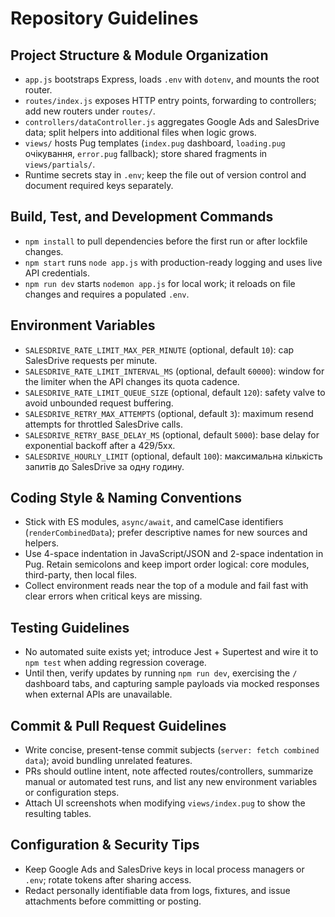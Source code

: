 # Repository Guidelines

## Project Structure & Module Organization
- `app.js` bootstraps Express, loads `.env` with `dotenv`, and mounts the root router.
- `routes/index.js` exposes HTTP entry points, forwarding to controllers; add new routers under `routes/`.
- `controllers/dataController.js` aggregates Google Ads and SalesDrive data; split helpers into additional files when logic grows.
- `views/` hosts Pug templates (`index.pug` dashboard, `loading.pug` очікування, `error.pug` fallback); store shared fragments in `views/partials/`.
- Runtime secrets stay in `.env`; keep the file out of version control and document required keys separately.

## Build, Test, and Development Commands
- `npm install` to pull dependencies before the first run or after lockfile changes.
- `npm start` runs `node app.js` with production-ready logging and uses live API credentials.
- `npm run dev` starts `nodemon app.js` for local work; it reloads on file changes and requires a populated `.env`.

## Environment Variables
- `SALESDRIVE_RATE_LIMIT_MAX_PER_MINUTE` (optional, default `10`): cap SalesDrive requests per minute.
- `SALESDRIVE_RATE_LIMIT_INTERVAL_MS` (optional, default `60000`): window for the limiter when the API changes its quota cadence.
- `SALESDRIVE_RATE_LIMIT_QUEUE_SIZE` (optional, default `120`): safety valve to avoid unbounded request buffering.
- `SALESDRIVE_RETRY_MAX_ATTEMPTS` (optional, default `3`): maximum resend attempts for throttled SalesDrive calls.
- `SALESDRIVE_RETRY_BASE_DELAY_MS` (optional, default `5000`): base delay for exponential backoff after a 429/5xx.
- `SALESDRIVE_HOURLY_LIMIT` (optional, default `100`): максимальна кількість запитів до SalesDrive за одну годину.

## Coding Style & Naming Conventions
- Stick with ES modules, `async/await`, and camelCase identifiers (`renderCombinedData`); prefer descriptive names for new sources and helpers.
- Use 4-space indentation in JavaScript/JSON and 2-space indentation in Pug. Retain semicolons and keep import order logical: core modules, third-party, then local files.
- Collect environment reads near the top of a module and fail fast with clear errors when critical keys are missing.

## Testing Guidelines
- No automated suite exists yet; introduce Jest + Supertest and wire it to `npm test` when adding regression coverage.
- Until then, verify updates by running `npm run dev`, exercising the `/` dashboard tabs, and capturing sample payloads via mocked responses when external APIs are unavailable.

## Commit & Pull Request Guidelines
- Write concise, present-tense commit subjects (`server: fetch combined data`); avoid bundling unrelated features.
- PRs should outline intent, note affected routes/controllers, summarize manual or automated test runs, and list any new environment variables or configuration steps.
- Attach UI screenshots when modifying `views/index.pug` to show the resulting tables.

## Configuration & Security Tips
- Keep Google Ads and SalesDrive keys in local process managers or `.env`; rotate tokens after sharing access.
- Redact personally identifiable data from logs, fixtures, and issue attachments before committing or posting.
